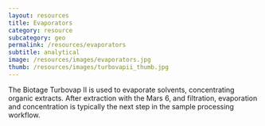 ```yaml
---
layout: resources
title: Evaporators
category: resource
subcategory: geo
permalink: /resources/evaporators
subtitle: analytical
image: /resources/images/evaporators.jpg
thumb: /resources/images/turbovapii_thumb.jpg
---
```


The Biotage Turbovap II is used to evaporate solvents, concentrating organic extracts. After extraction with the Mars 6, and filtration, evaporation and concentration is typically the next step in the sample processing workflow.

